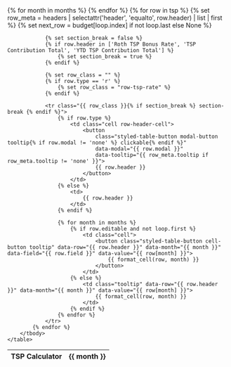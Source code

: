 <!--
PayLES readme

to run:
navigate to: \Documents\Github\Payles
run: python -m app.main


short-term:
- drill pay calculation (divide monthly total by 30)
- make tsp account for tsp table
- change account to just be bank account
- tsp input restrictions
- tsp input zeroing
- rename settings.html and budget.html
- compare LES with recommendations
- rename initials to manuals
- make year a metadata row
- oconus calculations
- only add required rows when needed
- display either conus or oconus variables, or both
- set dependents limit to 5
- remove editable from pay_template, use trigger instead

mid-term:
- get combat zone from les
- instructions modal
- rework resources 
-   tags for category (general, financial, moving, education, mental health), branch, featured
-   alphabetize, stars for featured ones
-   search bar
- add pro-rated calculations for rows grade and zip code
- add loading screen after submitting LES
- shorten remarks and add in blocks for ytd entitle and ytd deduct
- get component from LES, maybe use TPC or PACIDN
- add calculator lookups for certain things (zip code to mha, etc)

long-term:
- leave calculator
- set initial value for template rows
- update readme
- add comments to code
- add in ranks for each branch tooltip
- add in branch row
- import/export for custom rows
- account for specific pays (submarine, dive, jump, etc)
- update modal content
- pdf export option (borb)
- confirm carrying over debt to/from months on les (amount forward, carry forward)
- joint spouse with two LES's
- see about simplifying recommendations to being inline and using flask g or session variable
- create unit tests 
- check mobile use
- minify style.css and script.js when pushed into a production environment
- normalize css: https://necolas.github.io/normalize.css/
- use python cProfile or line_profiler to find bottlenecks
- instructions for self-host
- reddit account
- merch (patch, coin)
- add in recommendation for type of bank
- uncomment prompt when leaving budget page
- better css for border table scroll bar


3. Security Headers

HTTP headers that instruct browsers to enforce security policies.
Common headers for Flask apps:
Content-Security-Policy: restricts sources for scripts, styles, etc.
X-Frame-Options: prevents clickjacking by disallowing your site in iframes.
X-Content-Type-Options: nosniff: prevents MIME type sniffing.
Strict-Transport-Security: enforces HTTPS.
You can set these headers in Flask using an after_request handler.
Why it matters:
Helps prevent XSS, clickjacking, and other browser-based attacks.

-->



<!-- tsp table-->
<div id="tsp-container">
    <table id="tsp-table" class="styled-table">
        <thead>
            <tr>
                <th>TSP Calculator</th>
                {% for month in months %}
                <th>{{ month }}</th>
                {% endfor %}
            </tr>
        </thead>
        <tbody>
            {% for row in tsp %}
                {% set row_meta = headers | selectattr('header', 'equalto', row.header) | list | first %}
                {% set next_row = budget[loop.index] if not loop.last else None %}

                {% set section_break = false %}
                {% if row.header in ['Roth TSP Bonus Rate', 'TSP Contribution Total', 'YTD TSP Contribution Total'] %}
                    {% set section_break = true %}
                {% endif %}

                {% set row_class = "" %}
                {% if row.type == 'r' %}
                    {% set row_class = "row-tsp-rate" %}
                {% endif %}

                <tr class="{{ row_class }}{% if section_break %} section-break {% endif %}">
                    {% if row.type %}
                        <td class="cell row-header-cell">
                            <button
                                class="styled-table-button modal-button tooltip{% if row.modal != 'none' %} clickable{% endif %}"
                                data-modal="{{ row.modal }}"
                                data-tooltip="{{ row_meta.tooltip if row_meta.tooltip != 'none' }}">
                                {{ row.header }}
                            </button>
                        </td>
                    {% else %}
                        <td>
                            {{ row.header }}
                        </td>
                    {% endif %}
                    
                    {% for month in months %}
                        {% if row.editable and not loop.first %}
                            <td class="cell">
                                <button class="styled-table-button cell-button tooltip" data-row="{{ row.header }}" data-month="{{ month }}" data-field="{{ row.field }}" data-value="{{ row[month] }}">
                                    {{ format_cell(row, month) }}
                                </button>
                            </td>
                        {% else %}
                            <td class="tooltip" data-row="{{ row.header }}" data-month="{{ month }}" data-value="{{ row[month] }}">
                                {{ format_cell(row, month) }}
                            </td>
                        {% endif %}
                    {% endfor %}
                </tr>
            {% endfor %}
        </tbody>
    </table>
</div>